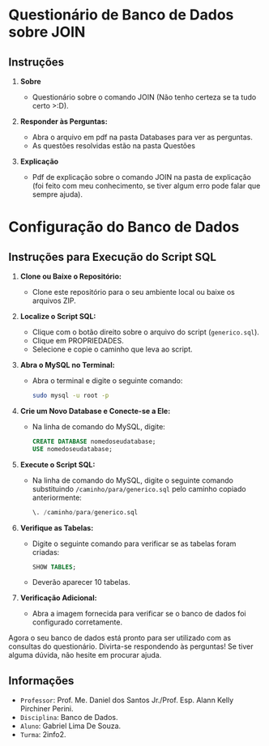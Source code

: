 # Questionário de Banco de Dados sobre JOIN

## Instruções

1. **Sobre**
   - Questionário sobre o comando JOIN (Não tenho certeza se ta tudo certo >:D).

2. **Responder às Perguntas:**
   - Abra o arquivo em pdf na pasta Databases para ver as perguntas.
   - As questões resolvidas estão na pasta Questões

3. **Explicação**
   - Pdf de explicação sobre o comando JOIN na pasta de explicação (foi feito com meu conhecimento, se tiver algum erro pode falar que sempre ajuda).

# Configuração do Banco de Dados

## Instruções para Execução do Script SQL

1. **Clone ou Baixe o Repositório:**
   - Clone este repositório para o seu ambiente local ou baixe os arquivos ZIP.

2. **Localize o Script SQL:**
   - Clique com o botão direito sobre o arquivo do script (`generico.sql`).
   - Clique em PROPRIEDADES.
   - Selecione e copie o caminho que leva ao script.

3. **Abra o MySQL no Terminal:**
   - Abra o terminal e digite o seguinte comando:
     ```bash
     sudo mysql -u root -p
     ```

4. **Crie um Novo Database e Conecte-se a Ele:**
   - Na linha de comando do MySQL, digite:
     ```sql
     CREATE DATABASE nomedoseudatabase;
     USE nomedoseudatabase;
     ```

5. **Execute o Script SQL:**
   - Na linha de comando do MySQL, digite o seguinte comando substituindo `/caminho/para/generico.sql` pelo caminho copiado anteriormente:
     ```sql
     \. /caminho/para/generico.sql
     ```

6. **Verifique as Tabelas:**
   - Digite o seguinte comando para verificar se as tabelas foram criadas:
     ```sql
     SHOW TABLES;
     ```
   - Deverão aparecer 10 tabelas.

7. **Verificação Adicional:**
   - Abra a imagem fornecida para verificar se o banco de dados foi configurado corretamente.

Agora o seu banco de dados está pronto para ser utilizado com as consultas do questionário. Divirta-se respondendo às perguntas! Se tiver alguma dúvida, não hesite em procurar ajuda.


## Informações

- `Professor`: Prof. Me. Daniel dos Santos Jr./Prof. Esp. Alann Kelly Pirchiner Perini.
- `Disciplina`: Banco de Dados.
- `Aluno`: Gabriel Lima De Souza.
- `Turma`: 2info2.
